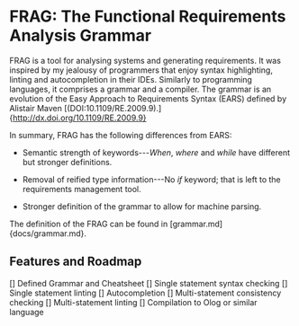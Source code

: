 FRAG: The Functional Requirements Analysis Grammar
===================================================

FRAG is a tool for analysing systems and generating requirements. It was inspired by my jealousy of programmers that enjoy syntax highlighting, linting and autocompletion in their IDEs. Similarly to programming languages, it comprises a grammar and a compiler. The grammar is an evolution of the Easy Approach to Requirements Syntax (EARS) defined by Alistair Maven [(DOI:10.1109/RE.2009.9).]{http://dx.doi.org/10.1109/RE.2009.9}

In summary, FRAG has the following differences from EARS:

- Semantic strength of keywords---*When*, *where* and *while* have different but stronger definitions.

- Removal of reified type information---No *if* keyword; that is left to the requirements management tool.

- Stronger definition of the grammar to allow for machine parsing.

The definition of the FRAG can be found in [grammar.md]{docs/grammar.md}.

Features and Roadmap
--------------------

[] Defined Grammar and Cheatsheet
[] Single statement syntax checking
[] Single statement linting
[] Autocompletion
[] Multi-statement consistency checking
[] Multi-statement linting
[] Compilation to Olog or similar language